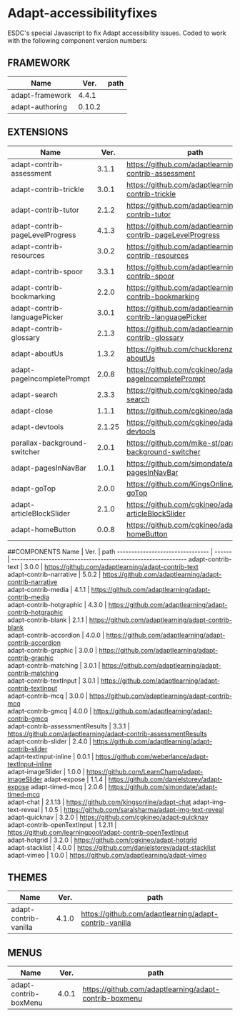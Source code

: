 # Adapt-accessibilityfixes

ESDC's special Javascript to fix Adapt accessibility issues.
Coded to work with the following component version numbers:

## FRAMEWORK
Name | Ver. | path
-------------------------------- | ------ | -------------------------------------------------------------
adapt-framework | 4.4.1 |  
adapt-authoring | 0.10.2 |  

## EXTENSIONS
Name | Ver. | path
-------------------------------- | ------ | -------------------------------------------------------------
adapt-contrib-assessment | 3.1.1 | https://github.com/adaptlearning/adapt-contrib-assessment
adapt-contrib-trickle | 3.0.1 | https://github.com/adaptlearning/adapt-contrib-trickle
adapt-contrib-tutor | 2.1.2 | https://github.com/adaptlearning/adapt-contrib-tutor
adapt-contrib-pageLevelProgress | 4.1.3 | https://github.com/adaptlearning/adapt-contrib-pageLevelProgress
adapt-contrib-resources | 3.0.2 | https://github.com/adaptlearning/adapt-contrib-resources
adapt-contrib-spoor | 3.3.1 | https://github.com/adaptlearning/adapt-contrib-spoor
adapt-contrib-bookmarking | 2.2.0 | https://github.com/adaptlearning/adapt-contrib-bookmarking	
adapt-contrib-languagePicker | 3.0.1 | https://github.com/adaptlearning/adapt-contrib-languagePicker	
adapt-contrib-glossary | 2.1.3 | https://github.com/adaptlearning/adapt-contrib-glossary	
adapt-aboutUs | 1.3.2 | https://github.com/chucklorenz/adapt-aboutUs	
adapt-pageIncompletePrompt | 2.0.8 | https://github.com/cgkineo/adapt-pageIncompletePrompt	
adapt-search | 2.3.3 | https://github.com/cgkineo/adapt-search	
adapt-close | 1.1.1 | https://github.com/cgkineo/adapt-close	
adapt-devtools | 2.1.25 | https://github.com/cgkineo/adapt-devtools	
parallax-background-switcher | 2.0.1 | https://github.com/mike-st/parallax-background-switcher	
adapt-pagesInNavBar | 1.0.1 | https://github.com/simondate/adapt-pagesInNavBar	
adapt-goTop | 2.0.0 | https://github.com/KingsOnline/adapt-goTop	
adapt-articleBlockSlider | 2.1.0 | https://github.com/cgkineo/adapt-articleBlockSlider	
adapt-homeButton | 0.0.8 | https://github.com/cgkineo/adapt-homeButton	

##COMPONENTS
Name | Ver. | path
-------------------------------- | ------ | -------------------------------------------------------------
adapt-contrib-text | 3.0.0 | https://github.com/adaptlearning/adapt-contrib-text	
adapt-contrib-narrative | 5.0.2 | https://github.com/adaptlearning/adapt-contrib-narrative	
adapt-contrib-media | 4.1.1 | https://github.com/adaptlearning/adapt-contrib-media	
adapt-contrib-hotgraphic | 4.3.0 | https://github.com/adaptlearning/adapt-contrib-hotgraphic	
adapt-contrib-blank | 2.1.1 | https://github.com/adaptlearning/adapt-contrib-blank	
adapt-contrib-accordion | 4.0.0 | https://github.com/adaptlearning/adapt-contrib-accordion	
adapt-contrib-graphic | 3.0.0 | https://github.com/adaptlearning/adapt-contrib-graphic	
adapt-contrib-matching | 3.0.1 | https://github.com/adaptlearning/adapt-contrib-matching	
adapt-contrib-textInput | 3.0.1 | https://github.com/adaptlearning/adapt-contrib-textInput	
adapt-contrib-mcq | 3.0.0 | https://github.com/adaptlearning/adapt-contrib-mcq	
adapt-contrib-gmcq | 4.0.0 | https://github.com/adaptlearning/adapt-contrib-gmcq	
adapt-contrib-assessmentResults | 3.3.1 | https://github.com/adaptlearning/adapt-contrib-assessmentResults	
adapt-contrib-slider | 2.4.0 | https://github.com/adaptlearning/adapt-contrib-slider	
adapt-textInput-inline | 0.0.1 | https://github.com/weberlance/adapt-textInput-inline	
adapt-imageSlider | 1.0.0 | https://github.com/LearnChamp/adapt-imageSlider	
adapt-expose | 1.1.4 | https://github.com/danielstorey/adapt-expose	
adapt-timed-mcq | 2.0.6 | https://github.com/simondate/adapt-timed-mcq	
adapt-chat | 2.1.13 | https://github.com/kingsonline/adapt-chat	
adapt-img-text-reveal | 1.0.5 | https://github.com/saralsharma/adapt-img-text-reveal	
adapt-quicknav | 3.2.0 | https://github.com/cgkineo/adapt-quicknav	
adapt-contrib-openTextInput | 1.2.11 | https://github.com/learningpool/adapt-contrib-openTextInput	
adapt-hotgrid | 3.2.0 | https://github.com/cgkineo/adapt-hotgrid	
adapt-stacklist | 4.0.0 | https://github.com/danielstorey/adapt-stacklist	
adapt-vimeo | 1.0.0 | https://github.com/adaptlearning/adapt-vimeo

## THEMES
Name | Ver. | path
-------------------------------- | ------ | -------------------------------------------------------------
adapt-contrib-vanilla | 4.1.0 | https://github.com/adaptlearning/adapt-contrib-vanilla	

## MENUS
Name | Ver. | path
-------------------------------- | ------ | -------------------------------------------------------------
adapt-contrib-boxMenu | 4.0.1 | https://github.com/adaptlearning/adapt-contrib-boxmenu	
